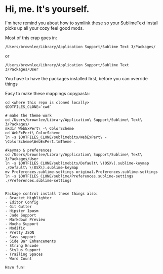 # Hi, me.  It's yourself.

I'm here remind you about how to symlink these so your SublimeText install picks up all your cozy feel good mods.  

Most of this crap goes in:  

    /Users/brownlee/Library/Application Support/Sublime Text 3/Packages/

or 

    /Users/brownlee/Library/Application Support/Sublime Text 3/Packages/User
    
You have to have the packages installed first, before you can override things

Easy to make these mappings copypasta:

```
cd <where this repo is cloned locally>
$DOTFILES_CLONE=`cwd`

# make the theme work
cd /Users/brownlee/Library/Application\ Support/Sublime\ Text\ 3/Packages/
mkdir WebExPert\ -\ ColorScheme
cd WebExPert\ ColorScheme
ln -s $DOTFILES_CLONE/sublimebits/WebExPert\ -\ColorScheme\WebExPert.tmTheme .

#keymap & preferences
cd /Users/brownlee/Library/Application\ Support/Sublime\ Text\ 3/Packages/User
ln -s $DOTFILES_CLONE/sublimebits/Default\ \(OSX\).sublime-keymap ./Default\ \(OSX\).sublime-keymap
mv Preferences.sublime-settings original.Preferences.sublime-settings
ln -s $DOTFILES_CLONE/sublime/Preferences.sublime-settings ./Preferences.sublime-settings


Package control install these things also:
- Bracket Highlighter
- Editor Config
- Git Gutter
- Hipster Ipusm
- Jade Support
- Markdown Preview
- Mocha Support
- Modific
- Pretty JSON
- Sass support
- Side Bar Enhancements
- String Encode
- Stylus Support
- Trailing Spaces
- Word Count

Have fun!
